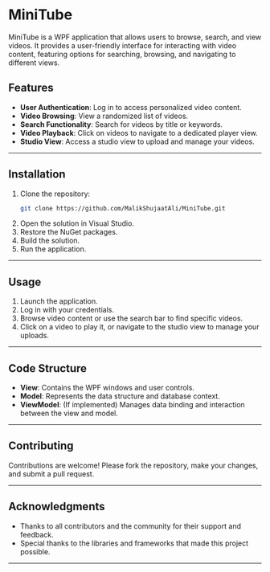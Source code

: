 # MiniTube  

MiniTube is a WPF application that allows users to browse, search, and view videos. It provides a user-friendly interface for interacting with video content, featuring options for searching, browsing, and navigating to different views.  

## Features  

- **User Authentication**: Log in to access personalized video content.  
- **Video Browsing**: View a randomized list of videos.  
- **Search Functionality**: Search for videos by title or keywords.  
- **Video Playback**: Click on videos to navigate to a dedicated player view.  
- **Studio View**: Access a studio view to upload and manage your videos.  

---

## Installation  

1. Clone the repository:  
   ```bash  
   git clone https://github.com/MalikShujaatAli/MiniTube.git  
   ```  
2. Open the solution in Visual Studio.  
3. Restore the NuGet packages.  
4. Build the solution.  
5. Run the application.  

---

## Usage  

1. Launch the application.  
2. Log in with your credentials.  
3. Browse video content or use the search bar to find specific videos.  
4. Click on a video to play it, or navigate to the studio view to manage your uploads.  

---

## Code Structure  

- **View**: Contains the WPF windows and user controls.  
- **Model**: Represents the data structure and database context.  
- **ViewModel**: (If implemented) Manages data binding and interaction between the view and model.  

---

## Contributing  

Contributions are welcome! Please fork the repository, make your changes, and submit a pull request.    

---

## Acknowledgments  

- Thanks to all contributors and the community for their support and feedback.  
- Special thanks to the libraries and frameworks that made this project possible.  

--- 

